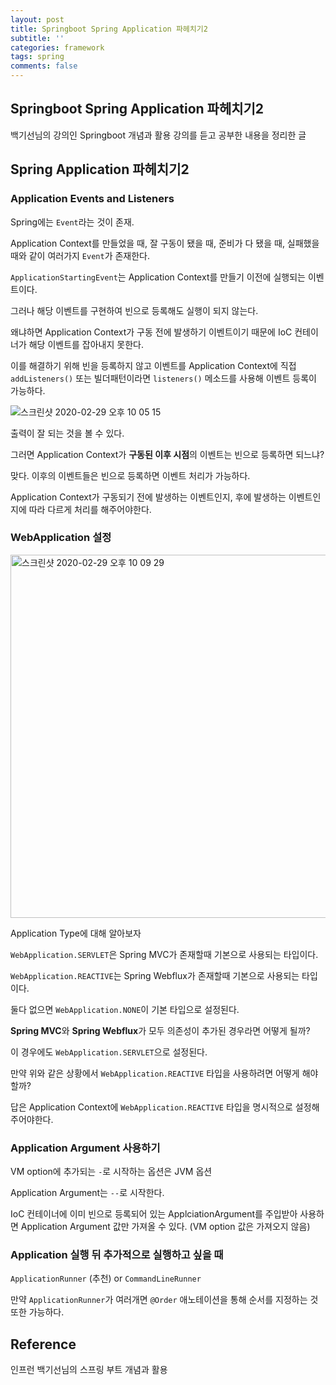 ```yaml
---
layout: post
title: Springboot Spring Application 파헤치기2
subtitle: ''
categories: framework
tags: spring
comments: false
---
```


## Springboot Spring Application 파헤치기2

백기선님의 강의인 Springboot 개념과 활용 강의를 듣고 공부한 내용을 정리한 글

## Spring Application 파헤치기2

### Application Events and Listeners

Spring에는 `Event`라는 것이 존재.

Application Context를 만들었을 때, 잘 구동이 됐을 때, 준비가 다 됐을 때, 실패했을 때와 같이 여러가지 `Event`가 존재한다.

`ApplicationStartingEvent`는 Application Context를 만들기 이전에 실행되는 이벤트이다.

그러나 해당 이벤트를 구현하여 빈으로 등록해도 실행이 되지 않는다.

왜냐하면 Application Context가 구동 전에 발생하기 이벤트이기 때문에 IoC 컨테이너가 해당 이벤트를 잡아내지 못한다.

이를 해결하기 위해 빈을 등록하지 않고 이벤트를 Application Context에 직접 `addListeners()` 또는 빌더패턴이라면 `listeners()` 메소드를 사용해 이벤트 등록이 가능하다.

![스크린샷 2020-02-29 오후 10 05 15](https://user-images.githubusercontent.com/43809168/75608059-9d660e80-5b3f-11ea-927a-f205a62e468f.png)

출력이 잘 되는 것을 볼 수 있다.

그러면 Application Context가 **구동된 이후 시점**의 이벤트는 빈으로 등록하면 되느냐?

맞다. 이후의 이벤트들은 빈으로 등록하면 이벤트 처리가 가능하다.

Application Context가 구동되기 전에 발생하는 이벤트인지, 후에 발생하는 이벤트인지에 따라 다르게 처리를 해주어야한다.

### WebApplication 설정

<img width="581" alt="스크린샷 2020-02-29 오후 10 09 29" src="https://user-images.githubusercontent.com/43809168/75608135-2c732680-5b40-11ea-81f9-934dc03f50bf.png">

Application Type에 대해 알아보자

`WebApplication.SERVLET`은 Spring MVC가 존재할때 기본으로 사용되는 타입이다.

`WebApplication.REACTIVE`는 Spring Webflux가 존재할때 기본으로 사용되는 타입이다.

둘다 없으면 `WebApplication.NONE`이 기본 타입으로 설정된다.

**Spring MVC**와 **Spring Webflux**가 모두 의존성이 추가된 경우라면 어떻게 될까?

이 경우에도 `WebApplication.SERVLET`으로 설정된다.

만약 위와 같은 상황에서 `WebApplication.REACTIVE` 타입을 사용하려면 어떻게 해야할까?

답은 Application Context에 `WebApplication.REACTIVE` 타입을 명시적으로 설정해주어야한다.

### Application Argument 사용하기

VM option에 추가되는 `-`로 시작하는 옵션은 JVM 옵션

Application Argument는 `--`로 시작한다.

IoC 컨테이너에 이미 빈으로 등록되어 있는 ApplciationArgument를 주입받아 사용하면 Application Argument 값만 가져올 수 있다. (VM option 값은 가져오지 않음)

### Application 실행 뒤 추가적으로 실행하고 싶을 때

`ApplicationRunner` (추천) or `CommandLineRunner`

만약 `ApplicationRunner`가 여러개면 `@Order` 애노테이션을 통해 순서를 지정하는 것 또한 가능하다.

## Reference

인프런 백기선님의 스프링 부트 개념과 활용
